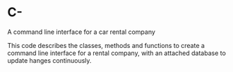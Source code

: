 # C-
A command line interface for a car rental company 

This code describes the classes, methods and functions to create a command line interface for a rental company, with an attached database to update hanges continuously. 

